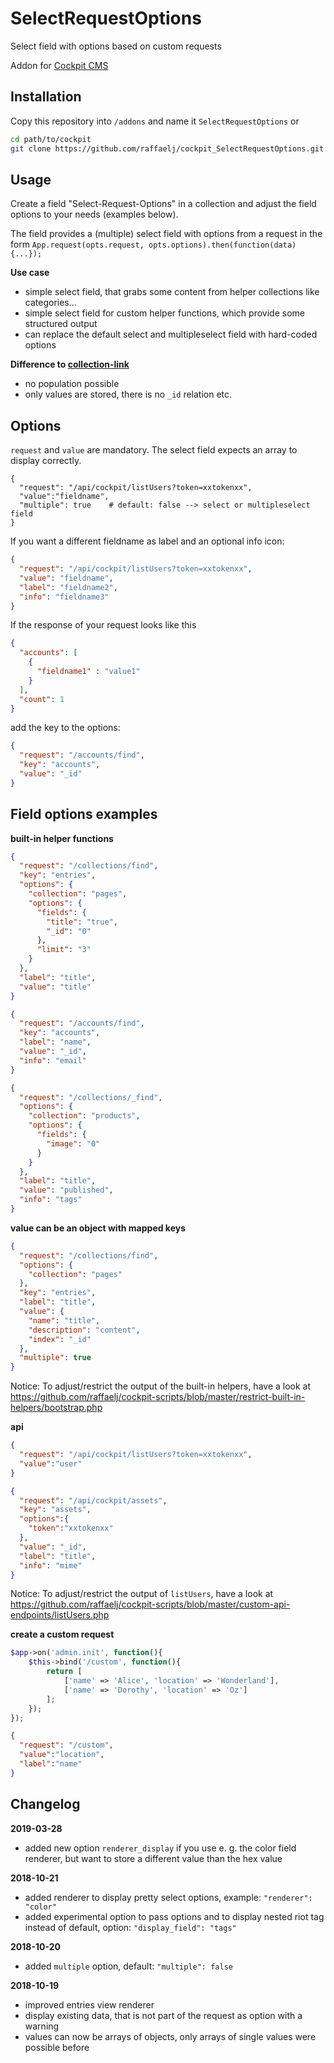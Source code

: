 # SelectRequestOptions

Select field with options based on custom requests

Addon for [Cockpit CMS](https://github.com/agentejo/cockpit)

## Installation

Copy this repository into `/addons` and name it `SelectRequestOptions` or

```bash
cd path/to/cockpit
git clone https://github.com/raffaelj/cockpit_SelectRequestOptions.git addons/SelectRequestOptions
```

## Usage

Create a field "Select-Request-Options" in a collection and adjust the field options to your needs (examples below).

The field provides a (multiple) select field with options from a request in the form
`App.request(opts.request, opts.options).then(function(data){...});`

**Use case**

* simple select field, that grabs some content from helper collections like categories...
* simple select field for custom helper functions, which provide some structured output
* can replace the default select and multipleselect field with hard-coded options

**Difference to [collection-link](https://getcockpit.com/documentation/reference/fieldtypes)**

* no population possible
* only values are stored, there is no `_id` relation etc.

## Options

`request` and `value` are mandatory.
The select field expects an array to display correctly.

```
{
  "request": "/api/cockpit/listUsers?token=xxtokenxx",
  "value":"fieldname",
  "multiple": true    # default: false --> select or multipleselect field
}
```

If you want a different fieldname as label and an optional info icon:

```json
{
  "request": "/api/cockpit/listUsers?token=xxtokenxx",
  "value": "fieldname",
  "label": "fieldname2",
  "info": "fieldname3"
}
```

If the response of your request looks like this

```json
{
  "accounts": [
    {
      "fieldname1" : "value1"
    }
  ],
  "count": 1
}
```

add the key to the options:

```json
{
  "request": "/accounts/find",
  "key": "accounts",
  "value": "_id"
}
```

## Field options examples

**built-in helper functions**

```json
{
  "request": "/collections/find",
  "key": "entries",
  "options": {
    "collection": "pages",
    "options": {
      "fields": {
        "title": "true",
        "_id": "0"
      },
      "limit": "3"
    }
  },
  "label": "title",
  "value": "title"
}
```

```json
{
  "request": "/accounts/find",
  "key": "accounts",
  "label": "name",
  "value": "_id",
  "info": "email"
}
```

```json
{
  "request": "/collections/_find",
  "options": {
    "collection": "products",
    "options": {
      "fields": {
        "image": "0"
      }
    }
  },
  "label": "title",
  "value": "published",
  "info": "tags"
}
```

**value can be an object with mapped keys**

```json
{
  "request": "/collections/find",
  "options": {
    "collection": "pages"
  },
  "key": "entries",
  "label": "title",
  "value": {
    "name": "title",
    "description": "content",
    "index": "_id"
  },
  "multiple": true
}
```

Notice: To adjust/restrict the output of the built-in helpers, have a look at
https://github.com/raffaelj/cockpit-scripts/blob/master/restrict-built-in-helpers/bootstrap.php

**api**

```json
{
  "request": "/api/cockpit/listUsers?token=xxtokenxx",
  "value":"user"
}
```

```json
{
  "request": "/api/cockpit/assets",
  "key": "assets",
  "options":{
    "token":"xxtokenxx"
  },
  "value": "_id",
  "label": "title",
  "info": "mime"
}
```

Notice: To adjust/restrict the output of `listUsers`, have a look at
https://github.com/raffaelj/cockpit-scripts/blob/master/custom-api-endpoints/listUsers.php

**create a custom request**

```php
$app->on('admin.init', function(){
    $this->bind('/custom', function(){
        return [
            ['name' => 'Alice', 'location' => 'Wonderland'],
            ['name' => 'Dorothy', 'location' => 'Oz']
        ];
    });
});
```

```json
{
  "request": "/custom",
  "value":"location",
  "label":"name"
}
```

## Changelog

**2019-03-28**

* added new option `renderer_display` if you use e. g. the color field renderer, but want to store a different value than the hex value

**2018-10-21**

* added renderer to display pretty select options, example: `"renderer": "color"`
* added experimental option to pass options and to display nested riot tag instead of default, option: `"display_field": "tags"`

**2018-10-20**

* added `multiple` option, default: `"multiple": false`

**2018-10-19**

* improved entries view renderer
* display existing data, that is not part of the request as option with a warning
* values can now be arrays of objects, only arrays of single values were possible before